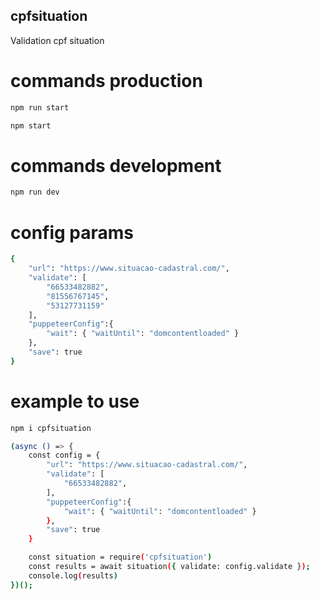 ## cpfsituation
Validation cpf situation

# commands production
```bash
npm run start 
```
```bash
npm start 
```

# commands development
```bash
npm run dev
```

# config params
```bash
{
    "url": "https://www.situacao-cadastral.com/",
    "validate": [
        "66533482882",
        "81556767145",
        "53127731159"
    ],
    "puppeteerConfig":{
        "wait": { "waitUntil": "domcontentloaded" }
    },
    "save": true
}
```

# example to use
```bash
npm i cpfsituation
```
```bash
(async () => {
    const config = {
        "url": "https://www.situacao-cadastral.com/",
        "validate": [
            "66533482882",
        ],
        "puppeteerConfig":{
            "wait": { "waitUntil": "domcontentloaded" }
        },
        "save": true
    }

    const situation = require('cpfsituation')
    const results = await situation({ validate: config.validate });
    console.log(results)
})();
```